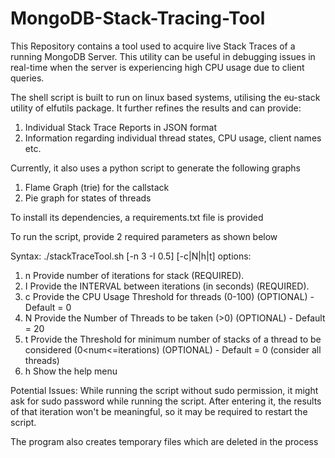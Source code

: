 # MongoDB-Stack-Tracing-Tool
This Repository contains a tool used to acquire live Stack Traces of a running MongoDB Server.
This utility can be useful in debugging issues in real-time when the server is experiencing high CPU usage due to client queries. 

The shell script is built to run on linux based systems, utilising the eu-stack utility of elfutils package. 
It further refines the results and can provide:
  1) Individual Stack Trace Reports in JSON format
  2) Information regarding individual thread states, CPU usage, client names etc.

Currently, it also uses a python script to generate the following graphs
1) Flame Graph (trie) for the callstack
2) Pie graph for states of threads

To install its dependencies, a requirements.txt file is provided

To run the script, provide 2 required parameters as shown below

Syntax: ./stackTraceTool.sh [-n 3 -I 0.5] [-c|N|h|t]
options:
1) n       Provide number of iterations for stack (REQUIRED).
2) I       Provide the INTERVAL between iterations (in seconds) (REQUIRED).
3) c       Provide the CPU Usage Threshold for threads (0-100) (OPTIONAL) - Default = 0
4) N       Provide the Number of Threads to be taken (>0) (OPTIONAL) - Default = 20
5) t       Provide the Threshold for minimum number of stacks of a thread to be considered (0<num<=iterations) (OPTIONAL) - Default = 0 (consider all threads)
6) h       Show the help menu

Potential Issues: 
While running the script without sudo permission, it might ask for sudo password while running the script. After entering it, the results of that iteration won't be meaningful, so it may be required to restart the script.

The program also creates temporary files which are deleted in the process
